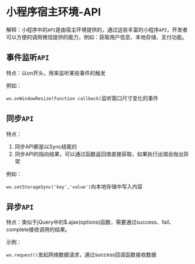 # 小程序宿主环境-API

解释：小程序中的`API`是由宿主环境提供的，通过这些丰富的小程序`API`，开发者可以方便的调用微信提供的能力，例如：获取用户信息、本地存储、支付功能。



## 事件监听`API`

特点：以on开头，用来监听某些事件的触发

例如：

`wx.onWindowResize(function callback)`监听窗口尺寸变化的事件



## 同步`API`

特点：

1. 同步API都是以Sync结尾的
2. 同步API的指向结果，可以通过函数返回值直接获取，如果执行出错会抛出异常

例如：

`wx.setStorageSync('key','value')`向本地存储中写入内容



## 异步`API`

特点：类似于jQuery中的$.ajax(options)函数，需要通过success、fail、complete接收调用的结果。



示例：

`wx.request()`发起网络数据请求，通过success回调函数接收数据